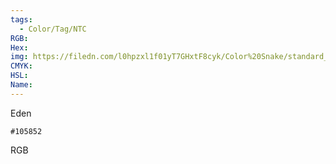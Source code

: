 ```yaml
---
tags:
  - Color/Tag/NTC
RGB:
Hex:
img: https://filedn.com/l0hpzxl1f01yT7GHxtF8cyk/Color%20Snake/standard_csv_to_svg/105852.svg
CMYK:
HSL:
Name:
---
```

Eden
```palette
#105852
```
RGB

